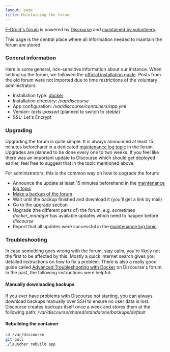 ```yaml
---
layout: page
title: Maintaining the forum
---
```


[F-Droid's forum](https://forum.f-droid.org) is powered by
[Discourse](https://www.discourse.org/) and
[maintained by volunteers](https://forum.f-droid.org/about).

This page is the central place where all information needed to maintain
the forum are stored.

### General information

Here is some general, non-sensitive information about our instance.
When setting up the forum, we followed the
[official installation guide](https://github.com/discourse/discourse/blob/master/docs/INSTALL-cloud.md).
Posts from the old forum were not imported
due to time restrictions of the voluntary administrators.

* Installation type: [docker](https://github.com/discourse/discourse_docker)
* Installation directory: _/var/discourse_
* App configuration: _/var/discourse/containers/app.yml_
* Version: _tests-passed_ (planned to switch to _stable_)
* SSL: Let's Encrypt

### Upgrading

Upgrading the forum is quite simple.
It is always announced at least 15 minutes beforehand in a dedicated
[maintenance log topic](https://forum.f-droid.org/t/maintenance-log/775)
in the forum.
Upgrades are planned to be done every one to two weeks.
If you feel like there was an important update to Discourse which should
get deployed earlier, feel free to suggest that in the topic mentioned
above.

For administrators, this is the common way on how to upgrade the forum:

* Announce the update at least 15 minutes beforehand in the
[maintenance log topic](https://forum.f-droid.org/t/maintenance-log/775)
* [Make a backup of the forum](https://forum.f-droid.org/admin/backups)
* Wait until the backup finished and download it (you'll get a link by mail)
* Go to the [upgrade section](https://forum.f-droid.org/admin/upgrade)
* Upgrade (the different parts of) the forum, e.g. sometimes
_docker_manager_ has available updates which need to happen before _discourse_
* Report that all updates were successful in the
[maintenance log topic](https://forum.f-droid.org/t/maintenance-log/775)

### Troubleshooting

In case something goes wrong with the forum, stay calm, you're likely
not the first to be affected by this. Mostly a quick internet search
gives you detailed instructions on how to fix a problem.
There is also a really good guide called
[Advanced Troubleshooting with Docker](https://meta.discourse.org/t/advanced-troubleshooting-with-docker/15927)
on Discourse's forum. In the past, the following instructions were
helpful:

#### Manually downloading backups

If you ever have problems with Discourse not starting,
you can always download backups manually over SSH to ensure
no user data is lost.
Discourse creates backups itself once a week and stores them
at the following path:
_/var/discourse/shared/standalone/backups/default_

#### Rebuilding the container

```bash
cd /var/discourse
git pull
./launcher rebuild app
```
